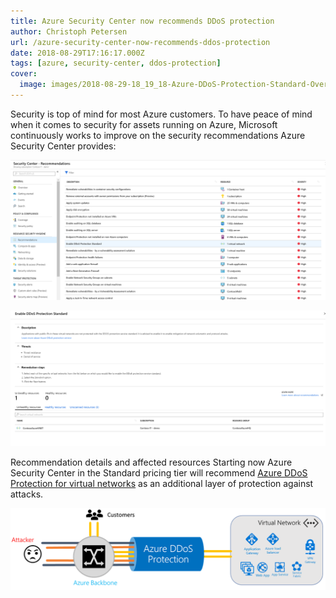 ```yaml
---
title: Azure Security Center now recommends DDoS protection
author: Christoph Petersen
url: /azure-security-center-now-recommends-ddos-protection
date: 2018-08-29T17:16:17.000Z
tags: [azure, security-center, ddos-protection]
cover: 
  image: images/2018-08-29-18_19_18-Azure-DDoS-Protection-Standard-Overview-_-Microsoft-Docs.png
---
```


Security is top of mind for most Azure customers. To have peace of mind when it comes to security for assets running on Azure, Microsoft continuously works to improve on the security recommendations Azure Security Center provides:

![DDoS Standard recommendation in ASC](images/2018-08-29-18_12_19-.png)

![](images/2018-08-29-18_14_23-Enable-DDoS-Protection-Standard---Microsoft-Azure.png)

Recommendation details and affected resources
Starting now Azure Security Center in the Standard pricing tier will recommend [Azure DDoS Protection for virtual networks](https://docs.microsoft.com/en-us/azure/virtual-network/ddos-protection-overview) as an additional layer of protection against attacks.

![Azure DDoS Protection (Source: [Microsoft](https://docs.microsoft.com/en-us/azure/virtual-network/ddos-protection-overview))](images/image.png)
